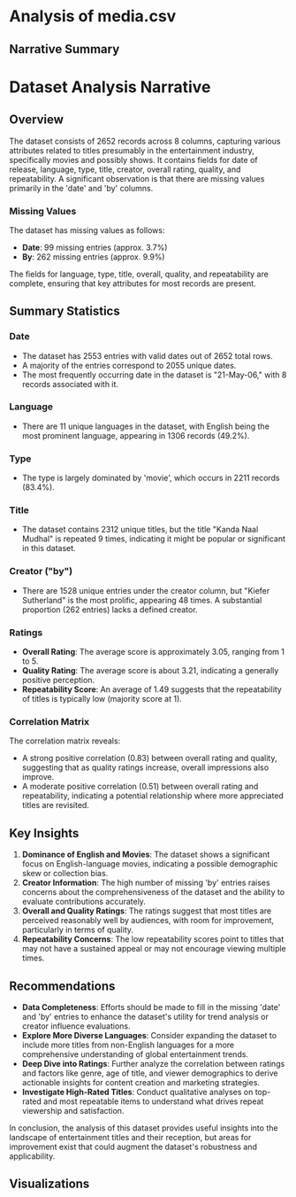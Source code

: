 # Analysis of media.csv

## Narrative Summary

# Dataset Analysis Narrative

## Overview
The dataset consists of 2652 records across 8 columns, capturing various attributes related to titles presumably in the entertainment industry, specifically movies and possibly shows. It contains fields for date of release, language, type, title, creator, overall rating, quality, and repeatability. A significant observation is that there are missing values primarily in the 'date' and 'by' columns.

### Missing Values
The dataset has missing values as follows:
- **Date**: 99 missing entries (approx. 3.7%)
- **By**: 262 missing entries (approx. 9.9%)

The fields for language, type, title, overall, quality, and repeatability are complete, ensuring that key attributes for most records are present.

## Summary Statistics

### Date
- The dataset has 2553 entries with valid dates out of 2652 total rows.
- A majority of the entries correspond to 2055 unique dates.
- The most frequently occurring date in the dataset is "21-May-06," with 8 records associated with it.

### Language
- There are 11 unique languages in the dataset, with English being the most prominent language, appearing in 1306 records (49.2%).

### Type
- The type is largely dominated by 'movie', which occurs in 2211 records (83.4%).

### Title
- The dataset contains 2312 unique titles, but the title "Kanda Naal Mudhal" is repeated 9 times, indicating it might be popular or significant in this dataset.

### Creator ("by")
- There are 1528 unique entries under the creator column, but "Kiefer Sutherland" is the most prolific, appearing 48 times. A substantial proportion (262 entries) lacks a defined creator.

### Ratings
- **Overall Rating**: The average score is approximately 3.05, ranging from 1 to 5.
- **Quality Rating**: The average score is about 3.21, indicating a generally positive perception.
- **Repeatability Score**: An average of 1.49 suggests that the repeatability of titles is typically low (majority score at 1).

### Correlation Matrix
The correlation matrix reveals:
- A strong positive correlation (0.83) between overall rating and quality, suggesting that as quality ratings increase, overall impressions also improve.
- A moderate positive correlation (0.51) between overall rating and repeatability, indicating a potential relationship where more appreciated titles are revisited.
  
## Key Insights
1. **Dominance of English and Movies**: The dataset shows a significant focus on English-language movies, indicating a possible demographic skew or collection bias.
2. **Creator Information**: The high number of missing 'by' entries raises concerns about the comprehensiveness of the dataset and the ability to evaluate contributions accurately.
3. **Overall and Quality Ratings**: The ratings suggest that most titles are perceived reasonably well by audiences, with room for improvement, particularly in terms of quality.
4. **Repeatability Concerns**: The low repeatability scores point to titles that may not have a sustained appeal or may not encourage viewing multiple times.

## Recommendations
- **Data Completeness**: Efforts should be made to fill in the missing 'date' and 'by' entries to enhance the dataset's utility for trend analysis or creator influence evaluations.
- **Explore More Diverse Languages**: Consider expanding the dataset to include more titles from non-English languages for a more comprehensive understanding of global entertainment trends.
- **Deep Dive into Ratings**: Further analyze the correlation between ratings and factors like genre, age of title, and viewer demographics to derive actionable insights for content creation and marketing strategies.
- **Investigate High-Rated Titles**: Conduct qualitative analyses on top-rated and most repeatable items to understand what drives repeat viewership and satisfaction.

In conclusion, the analysis of this dataset provides useful insights into the landscape of entertainment titles and their reception, but areas for improvement exist that could augment the dataset's robustness and applicability.

## Visualizations

